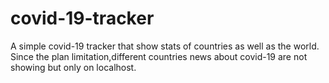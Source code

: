 # covid-19-tracker
A simple covid-19 tracker that show stats of countries as well as the world.
Since the plan limitation,different countries news about covid-19 are not showing but only on localhost. 
